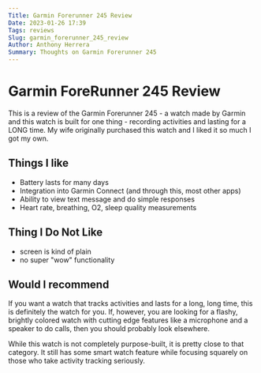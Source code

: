 ```yaml
---
Title: Garmin Forerunner 245 Review
Date: 2023-01-26 17:39
Tags: reviews 
Slug: garmin_forerunner_245_review
Author: Anthony Herrera
Summary: Thoughts on Garmin Forerunner 245
---
```


# Garmin ForeRunner 245 Review

This is a review of the Garmin Forerunner 245 - a watch made by Garmin and this watch is built for one thing - recording
activities and  lasting for a LONG time. My wife originally purchased this watch and I liked it so much I got my own.

## Things I like

* Battery lasts for many days
* Integration into Garmin Connect (and through this, most other apps)
* Ability to view text message and do simple responses
* Heart rate, breathing, O2, sleep quality measurements

## Thing I Do Not Like

* screen is kind of plain
* no super "wow" functionality

## Would I recommend

If you want a watch that tracks activities and lasts for a long, long
time, this is definitely the watch for you. If, however, you are looking for a
flashy, brightly colored watch with cutting edge features like a microphone and a speaker to do calls, then you should probably look elsewhere.

While this watch is not completely purpose-built, it is pretty close to that category. It still has some smart watch feature while focusing squarely on those who take activity tracking seriously.
